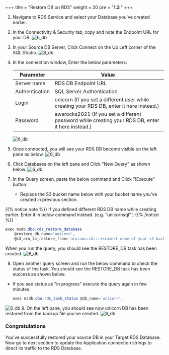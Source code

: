 +++
title = "Restore DB on RDS"
weight = 30
pre = "<b>1.3 </b>"
+++



1. Navigate to RDS Service and select your Database you've created earlier.
2. In the Connectivity & Security tab, copy and note the Endpoint URL for your DB.
   ![6_db](/db-mig/net-create-db-5.png)
3. In your Source DB Server, Click Connect on the Up Left corner of the SQL Studio.
    ![6_db](/db-mig/net-restore-1.png)
4. In the connection window, Enter the below parameters:

    | Parameter           | Value                    |
    | ------------------- | ------------------------ |
    | Server name                | RDS DB Endpoint URL    |
    | Authentication         | SQL Server Authentication |
    | Login      | unicorn (If you set a different user while creating your RDS DB, enter it here instead.)            |
    | Password      | awsrocks2021  (If you set a different password while creating your RDS DB, enter it here instead.)          |

    ![6_db](/db-mig/net-restore-2.png)

5. Once connected, you will see your RDS DB become visible on the left pane as below.
    ![6_db](/db-mig/net-restore-3.png)
6. Click Databases on the left pane and Click "New Query" as shown below.
    ![6_db](/db-mig/net-restore-8.png)
7. In the Query screen, paste the below command and Click "!Execute" button.
    - Replace the S3 bucket name below with your bucket name you've created in previous section.

{{% notice note %}}
If you defined different RDS DB name while creating earlier. Enter it in below command instead. (e.g. “unicornsql” )
{{% /notice %}}  


```powershell
exec msdb.dbo.rds_restore_database
    @restore_db_name='unicorn',
    @s3_arn_to_restore_from='arn:aws:s3:::<<insert name of your s3 bucket>>/MySiteDB.bak';
```

When you run the query, you should see the RESTORE_DB task has been created.
    ![6_db](/db-mig/net-restore-4.png)

8. Open another query screen and run the below command to check the status of the task. You should see the RESTORE_DB task has been success as shown below.

- If you see status as "in progress" execute the query again in few minutes.

  ```powershell
  exec msdb.dbo.rds_task_status @db_name='unicorn';
  ```

![6_db](/db-mig/net-restore-5.png)
9. On the left pane, you should see now unicorn DB has been restored from the backup file you've created.
![6_db](/db-mig/net-restore-6.png)

### Congratulations

You've successfully restored your source DB in your Target RDS Database. Now go to next section to update the Application connection strings to direct its traffic to the RDS Database.
